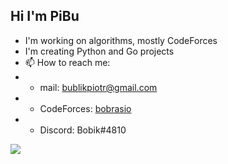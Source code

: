 ## Hi I'm PiBu

- I'm working on algorithms, mostly CodeForces
- I'm creating Python and Go projects
- 📫 How to reach me: 
- - mail: bublikpiotr@gmail.com
- - CodeForces: [bobrasio](https://codeforces.com/profile/bobrasio)
- - Discord: Bobik#4810

<img align="left" src="https://github-readme-stats.vercel.app/api/top-langs/?username=pibuxd&theme=onedark&layout=compact&hide=Vim script" />
